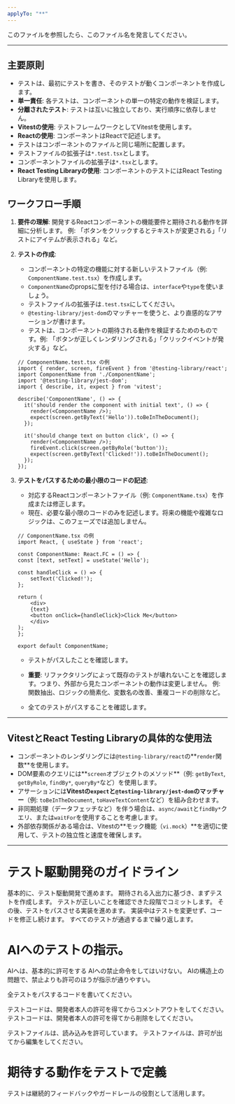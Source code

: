 ```yaml
---
applyTo: "**"
---
```


このファイルを参照したら、このファイル名を発言してください。

---

## 主要原則

* テストは、最初にテストを書き、そのテストが動くコンポーネントを作成します。
* **単一責任**: 各テストは、コンポーネントの単一の特定の動作を検証します。
* **分離されたテスト**: テストは互いに独立しており、実行順序に依存しません。
* **Vitestの使用**: テストフレームワークとしてVitestを使用します。
* **Reactの使用**: コンポーネントはReactで記述します。
* テストはコンポーネントのファイルと同じ場所に配置します。
* テストファイルの拡張子は`*.test.tsx`とします。
* コンポーネントファイルの拡張子は`*.tsx`とします。
* **React Testing Libraryの使用**: コンポーネントのテストにはReact Testing Libraryを使用します。

## ワークフロー手順

1.  **要件の理解**:
    開発するReactコンポーネントの機能要件と期待される動作を詳細に分析します。
    例: 「ボタンをクリックするとテキストが変更される」「リストにアイテムが表示される」など。

2.  **テストの作成**:
    * コンポーネントの特定の機能に対する新しいテストファイル（例: `ComponentName.test.tsx`）を作成します。
    - `ComponentName`のpropsに型を付ける場合は、`interface`や`type`を使いましょう。
    - テストファイルの拡張子は`.test.tsx`にしてください。
    - `@testing-library/jest-dom`のマッチャーを使うと、より直感的なアサーションが書けます。

    * テストは、コンポーネントの期待される動作を検証するためのものです。例: 「ボタンが正しくレンダリングされる」「クリックイベントが発火する」など。

    ```tsx
    // ComponentName.test.tsx の例
    import { render, screen, fireEvent } from '@testing-library/react';
    import ComponentName from './ComponentName';
    import '@testing-library/jest-dom';
    import { describe, it, expect } from 'vitest';

    describe('ComponentName', () => {
      it('should render the component with initial text', () => {
        render(<ComponentName />);
        expect(screen.getByText('Hello')).toBeInTheDocument();
      });

      it('should change text on button click', () => {
        render(<ComponentName />);
        fireEvent.click(screen.getByRole('button'));
        expect(screen.getByText('Clicked!')).toBeInTheDocument();
      });
    });

    ```

3.  **テストをパスするための最小限のコードの記述**:
    * 対応するReactコンポーネントファイル（例: `ComponentName.tsx`）を作成または修正します。
    * 現在、必要な最小限のコードのみを記述します。将来の機能や複雑なロジックは、このフェーズでは追加しません。

    ```tsx
    // ComponentName.tsx の例
    import React, { useState } from 'react';

    const ComponentName: React.FC = () => {
    const [text, setText] = useState('Hello');

    const handleClick = () => {
        setText('Clicked!');
    };

    return (
        <div>
        {text}
        <button onClick={handleClick}>Click Me</button>
        </div>
    );
    };

    export default ComponentName;

    ```

    * テストがパスしたことを確認します。

    * **重要**: リファクタリングによって既存のテストが壊れないことを確認します。つまり、外部から見たコンポーネントの動作は変更しません。
    例: 関数抽出、ロジックの簡素化、変数名の改善、重複コードの削除など。
    * 全てのテストがパスすることを確認します。


---

## VitestとReact Testing Libraryの具体的な使用法

* コンポーネントのレンダリングには`@testing-library/react`の**`render`関数**を使用します。
* DOM要素のクエリには**`screen`オブジェクトのメソッド**（例: `getByText`, `getByRole`, `findBy*`, `queryBy*`など）を使用します。
* アサーションには**Vitestの`expect`**と`@testing-library/jest-dom`の**マッチャー**（例: `toBeInTheDocument`, `toHaveTextContent`など）を組み合わせます。
* 非同期処理（データフェッチなど）を伴う場合は、`async/await`と`findBy*`クエリ、または`waitFor`を使用することを考慮します。
* 外部依存関係がある場合は、Vitestの**モック機能（`vi.mock`）**を適切に使用して、テストの独立性と速度を確保します。

---

# テスト駆動開発のガイドライン

基本的に、テスト駆動開発で進めます。
期待される入出力に基づき、まずテストを作成します。
テストが正しいことを確認できた段階でコミットします。
その後、テストをパスさせる実装を進めます。
実装中はテストを変更せず、コードを修正し続けます。
すべてのテストが通過するまで繰り返します。


# AIへのテストの指示。

AIへは、基本的に許可をする
AIへの禁止命令をしてはいけない。
AIの構造上の問題で、禁止よりも許可のほうが指示が通りやすい。

全テストをパスするコードを書いてください。

テストコードは、開発者本人の許可を得てからコメントアウトをしてください。
テストコードは、開発者本人の許可を得てから削除をしてください。

テストファイルは、読み込みを許可しています。
テストファイルは、許可が出てから編集をしてください。


# 期待する動作をテストで定義

テストは継続的フィードバックやガードレールの役割として活用します。



